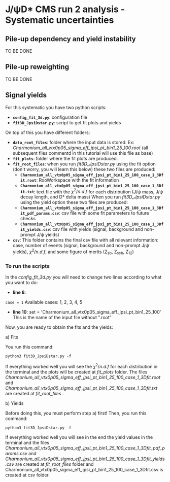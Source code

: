 # J/ψD* CMS run 2 analysis - Systematic uncertainties  

<!---
To see the preview type ctr+shift+v
--->

## Pile-up dependency and yield instability

TO BE DONE

## Pile-up reweighting

TO BE DONE

## Signal yields

For this systematic you have two python scripts:

- **`config_fit_3d.py`**: configuration file
- **`fit3D_JpsiDstar.py`**: script to get fit plots and yields

On top of this you have different folders:

- **`data_root_files`**: folder where the input data is stored. Ex: _Charmonium_all_vtx0p05_sigma_eff_jpsi_pt_bin1_25_100.root_ (all subsequent files commentd in this tutorial will use this file as base)
- **`fit_plots`**: folder where the fit plots are produced.
- **`fit_root_files`**: when you run _fit3D_JpsiDstar.py_ using the fit option (don't worry, you will learn this below) these two files are produced:
    - **`Charmonium_all_vtx0p05_sigma_eff_jpsi_pt_bin1_25_100_case_1_3Dfit.root`**: RooWorkspace with the fit information
    - **`Charmonium_all_vtx0p05_sigma_eff_jpsi_pt_bin1_25_100_case_1_3Dfit.txt`**: text file with the $\chi^2/n.d.f$ for each distribution (J/ψ mass, J/ψ decay length, and D* delta mass)
When you run _fit3D_JpsiDstar.py_ using the yield option these two files are produced:
    - **`Charmonium_all_vtx0p05_sigma_eff_jpsi_pt_bin1_25_100_case_1_3Dfit_pdf_params.csv`**: csv file with some fit parameters to future checks
    - **`Charmonium_all_vtx0p05_sigma_eff_jpsi_pt_bin1_25_100_case_1_3Dfit_yields.csv`**: csv file with yields (signal, background and non-prompt J/ψ yields)
- **`csv`**: This folder contains the final csv file with all relevant information: case, number of events (signal, background and non-prompt J/ψ yields), $\chi^2/n.d.f$, and some figure of merits (Z<sub>sb</sub>, Z<sub>ssb</sub>, Z<sub>12</sub>)

### To run the scripts

In the _config_fit_3d.py_ you will need to change two lines according to what you want to do:

- **line 8**:

`case = 1`
Available cases: 1, 2, 3, 4, 5

- **line 10**:
set = 'Charmonium_all_vtx0p05_sigma_eff_jpsi_pt_bin1_25_100'
This is the name of the input file without ".root"

Now, you are ready to obtain the fits and the yields:

a) Fits

You run this command:

`python3 fit3D_JpsiDstar.py -f`

If everything worked well you will see the $\chi^2/n.d.f$ for each distribution in the terminal and the plots will be created at _fit_plots_ folder. The files _Charmonium_all_vtx0p05_sigma_eff_jpsi_pt_bin1_25_100_case_1_3Dfit.root_ and _Charmonium_all_vtx0p05_sigma_eff_jpsi_pt_bin1_25_100_case_1_3Dfit.txt_ are created at _fit_root_files_ .

b) Yields

Before doing this, you must perform step a) first! Then, you run  this command:

`python3 fit3D_JpsiDstar.py -f`

If everything worked well you will see in the end the yield values in the terminal and the files _Charmonium_all_vtx0p05_sigma_eff_jpsi_pt_bin1_25_100_case_1_3Dfit_pdf_params.csv_ and _Charmonium_all_vtx0p05_sigma_eff_jpsi_pt_bin1_25_100_case_1_3Dfit_yields.csv_ are created at _fit_root_files_  folder and Charmonium_all_vtx0p05_sigma_eff_jpsi_pt_bin1_25_100_case_1_3Dfit.csv is created at csv folder.